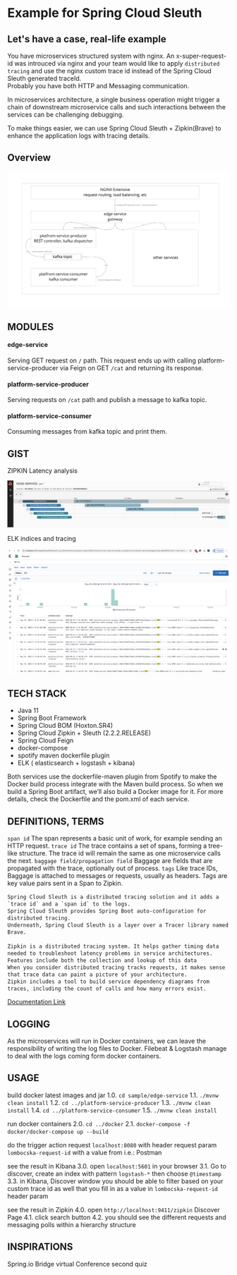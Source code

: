 # Example for Spring Cloud Sleuth 

## Let's have a case, real-life example
 
You have microservices structured system with nginx. An x-super-request-id was introuced via nginx
and your team would like to apply `distributed tracing` and use the nginx custom trace id instead of the Spring Cloud Sleuth
generated traceId.  
Probably you have both HTTP and Messaging communication.

In microservices architecture, a single business operation might trigger a chain of downstream microservice calls 
and such interactions between the services can be challenging debugging. 

To make things easier, we can use Spring Cloud Sleuth + Zipkin(Brave) to enhance the application logs with tracing details.

## Overview

![high-level-design](microservices-service-structure.jpg)



## MODULES

#### edge-service

Serving  GET request on `/` path. This request ends up with calling platform-service-producer via Feign on GET `/cat`
and returning its response.


#### platform-service-producer

Serving requests on `/cat` path and publish a message to kafka topic.


#### platform-service-consumer

Consuming messages from kafka topic and print them.



## GIST

ZIPKIN Latency analysis

![zipkin](latency-analysis.png)


ELK indices and tracing

![kibana-logs](kibana-logs-filtered-by-custom-trace-id.png)


## TECH STACK
- Java 11
- Spring Boot Framework
- Spring Cloud BOM (Hoxton.SR4)
- Spring Cloud Zipkin + Sleuth (2.2.2.RELEASE)
- Spring Cloud Feign
- docker-compose
- spotify maven dockerfile plugin
- ELK ( elasticsearch + logstash + kibana)

Both services use the dockerfile-maven plugin from Spotify to make the Docker build process integrate with the Maven build process. 
So when we build a Spring Boot artifact, we’ll also build a Docker image for it. 
For more details, check the Dockerfile and the pom.xml of each service.


## DEFINITIONS, TERMS

`span id` The span represents a basic unit of work, for example sending an HTTP request.
`trace id` The trace contains a set of spans, forming a tree-like structure. The trace id will remain the same as one microservice calls the next.
`baggage field/propagation field` Baggage are fields that are propagated with the trace, optionally out of process. 
`tags` Like trace IDs, Baggage is attached to messages or requests, usually as headers. Tags are key value pairs sent in a Span to Zipkin. 


```
Spring Cloud Sleuth is a distributed tracing solution and it adds a `trace id` and a `span id` to the logs.
Spring Cloud Sleuth provides Spring Boot auto-configuration for distributed tracing. 
Underneath, Spring Cloud Sleuth is a layer over a Tracer library named Brave.

Zipkin is a distributed tracing system. It helps gather timing data needed to troubleshoot latency problems in service architectures. 
Features include both the collection and lookup of this data
When you consider distributed tracing tracks requests, it makes sense that trace data can paint a picture of your architecture.
Zipkin includes a tool to build service dependency diagrams from traces, including the count of calls and how many errors exist.
```

[Documentation Link](https://cloud.spring.io/spring-cloud-static/spring-cloud-sleuth/2.0.1.RELEASE/single/spring-cloud-sleuth.html#_terminology)

## LOGGING

As the microservices will run in Docker containers, we can leave the responsibility of writing the log files to Docker. 
Filebeat & Logstash manage to deal with the logs coming form docker containers.

## USAGE

build docker latest images and jar
1.0. `cd sample/edge-service`
1.1. `./mvnw clean install`
1.2. `cd ../platform-service-producer`
1.3. `./mvnw clean install`
1.4. `cd ../platform-service-consumer`
1.5. `./mvnw clean install`

run docker containers
2.0. `cd ../docker`
2.1. `docker-compose -f docker/docker-compose up --build`

do the trigger action
request `localhost:8080` with header request param `lombocska-request-id` with a value from i.e.: Postman

see the result in Kibana
3.0. open `localhost:5601` in your browser
3.1. Go to discover, create an index with pattern `logstash-*` then choose `@timestamp`
3.3. in Kibana, Discover window you should be able to filter based on your custom trace id as well that you fill in as a value in `lombocska-request-id` header param

see the result in Zipkin
4.0. open `http://localhost:9411/zipkin` Discover Page
4.1. click search button
4.2. you should see the different requests and messaging polls within a hierarchy structure



## INSPIRATIONS

Spring.io Bridge virtual Conference second quiz
